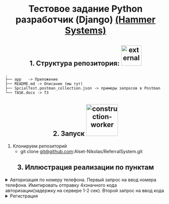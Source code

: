 <h1 align="center">Тестовое задание Python разработчик (Django) 
<a href='https://hammer.systems/'>
(Hammer Systems)
</a>
</h1>


<h2 align="center">1. Структура репозитория:
<img width="64" height="64" src="https://img.icons8.com/external-justicon-lineal-color-justicon/64/external-tree-tree-justicon-lineal-color-justicon-6.png" alt="external-tree-tree-justicon-lineal-color-justicon-6"/>
</h2>

    .
    ├── app   -> Приложение
    ├── README.md -> Описание (мы тут)
    ├── SpcialTest.postman_collection.json -> примеры запросов в Postman
    └── TASK.docx -> ТЗ

<h2 align="center">2. Запуск
<img width="100" height="100" src="https://img.icons8.com/stickers/100/construction-worker.png" alt="construction-worker"/>
</h2>

1. Клонируем репозиторий
   * git clone git@github.com:Alset-Nikolas/ReferralSystem.git

    
<h2 align="center">3. Иллюстрация реализации по пунктам</h2>

<details>
  <summary>Авторизация по номеру телефона. Первый запрос на ввод номера телефона. Имитировать отправку 4хзначного кода авторизации(задержку на сервере 1-2 сек). Второй запрос на ввод кода </summary>
  <img src="./info/login.png" name="image-name">
</details>
<details>
  <summary>Регистрация</summary>
  <img src="./info/signup.png" name="image-name">
</details>
